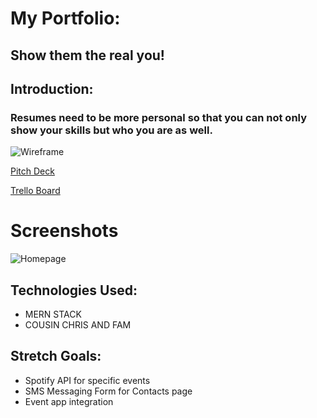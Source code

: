 # My Portfolio: 

## Show them the real you!

## Introduction:
### Resumes need to be more personal so that you can not only show your skills but who you are as well.

![Wireframe](https://i.imgur.com/ifb4z2c.png)

[Pitch Deck](https://docs.google.com/presentation/d/1OT_RDEHj0WkTT491Q2uGVndk18ljhklRSpTLNGARV9c/edit?usp=sharing)

[Trello Board](https://trello.com/b/7x3lbQZp/unit-3-project-sei)

# Screenshots

![Homepage](https://i.imgur.com/JB6XNX4.png)

## Technologies Used:
- MERN STACK
- COUSIN CHRIS AND FAM

## Stretch Goals:
- Spotify API for specific events
- SMS Messaging Form for Contacts page
- Event app integration

